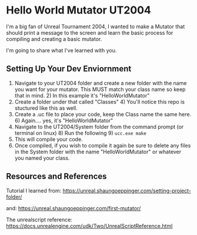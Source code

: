 # Hello World Mutator UT2004

I'm a big fan of Unreal Tournament 2004, I wanted to make a Mutator that should print a message to the screen and learn the basic process for compiling and creating a basic mutator.

I'm going to share what I've learned with you.

## Setting Up Your Dev Enviornment

1) Navigate to your UT2004 folder and create a new folder with the name you want for your mutator. This MUST match your class name so keep that in mind.
   2) In this example it's "HelloWorldMutator"
3) Create a folder under that called "Classes"
   4) You'll notice this repo is stuctured like this as well.
5) Create a .uc file to place your code, keep the Class name the same here.
   6) Again.... yes, it's "HelloWorldMutator"
7) Navigate to the UT2004/System folder from the command prompt (or terminal on linux)
   8) Run the following
   9) ```ucc.exe make```
10) This will compile your code.
11) Once compiled, if you wish to compile it again be sure to delete any files in the System folder with the name "HelloWorldMutator" or whatever you named your class.


## Resources and References

Tutorial I learned from: https://unreal.shaungoeppinger.com/setting-project-folder/

and: https://unreal.shaungoeppinger.com/first-mutator/

The unrealscript reference: https://docs.unrealengine.com/udk/Two/UnrealScriptReference.html
      